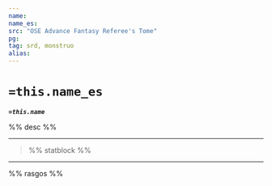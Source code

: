 ```yaml
---
name: 
name_es: 
src: "OSE Advance Fantasy Referee's Tome"
pg: 
tag: srd, monstruo
alias: 
---
```

# `=this.name_es` 

**_`=this.name`_**

%% desc %%

---
>%% statblock %%

---

%% rasgos %%